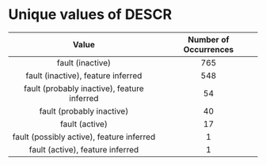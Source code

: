 
Unique values of DESCR
======================

|Value|Number of Occurrences|
| :---: | :---: |
|fault (inactive)|765|
|fault (inactive), feature inferred|548|
|fault (probably inactive), feature inferred|54|
|fault (probably inactive)|40|
|fault (active)|17|
|fault (possibly active), feature inferred|1|
|fault (active), feature inferred|1|
